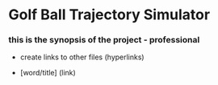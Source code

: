 # Golf Ball Trajectory Simulator
### this is the synopsis of the project - professional 


- create links to other files (hyperlinks) 



- [word/title] (link)